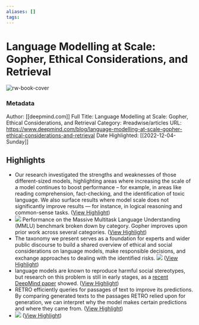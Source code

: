 ```yaml
---
aliases: []
tags:
---
```

# Language Modelling at Scale: Gopher, Ethical Considerations, and Retrieval

![rw-book-cover](https://assets-global.website-files.com/621e749a546b7592125f38ed/622216be01a2ee7d876bba4f_LLM.jpg)
### Metadata
Author: [[deepmind.com]]
Full Title: Language Modelling at Scale: Gopher, Ethical Considerations, and Retrieval
Category: #readwise/articles
URL: https://www.deepmind.com/blog/language-modelling-at-scale-gopher-ethical-considerations-and-retrieval
Date Highlighted: [[2022-12-04-Sunday]]

## Highlights
- Our research investigated the strengths and weaknesses of those different-sized models, highlighting areas where increasing the scale of a model continues to boost performance – for example, in areas like reading comprehension, fact-checking, and the identification of toxic language. We also surface results where model scale does not significantly improve results — for instance, in logical reasoning and common-sense tasks. ([View Highlight](https://read.readwise.io/read/01gkezhsxn153f6z7s3fg7pvkv))
- ![](https://assets-global.website-files.com/621e749a546b7592125f38ed/6224d01f62cce9f8638e7d78_Fig%201.svg)
  Performance on the Massive Multitask Language Understanding (MMLU) benchmark broken down by category. Gopher improves upon prior work across several categories. ([View Highlight](https://read.readwise.io/read/01gkezjpz0d4f4vbhgnh7yx90f))
- The taxonomy we present serves as a foundation for experts and wider public discourse to build a shared overview of ethical and social considerations on language models, make responsible decisions, and exchange approaches to dealing with the identified risks.
  ![](https://assets-global.website-files.com/621e749a546b7592125f38ed/6224d06f425601d8baac2b6b_Fig%204.svg) ([View Highlight](https://read.readwise.io/read/01gkezwx4ftf710c5mpzen1h1r))
- language models are known to reproduce harmful social stereotypes, but research on this problem is still in early stages, as a [recent DeepMind paper](https://deepmind.com/research/publications/2021/Challenges-in-Detoxifying-Language-Models) showed. ([View Highlight](https://read.readwise.io/read/01gkezw1cvzzb4gxf406zpw1sp))
- RETRO efficiently queries for passages of text to improve its predictions. By comparing generated texts to the passages RETRO relied upon for generation, we can interpret why the model makes certain predictions and where they came from. ([View Highlight](https://read.readwise.io/read/01gkezzgtdsyh7gs663kwzg22w))
- ![](https://assets-global.website-files.com/621e749a546b7592125f38ed/6224d07ff43a03f5048d6d4e_Fig%205.svg) ([View Highlight](https://read.readwise.io/read/01gkf00kacsa7fs4rs38qj6hmh))

